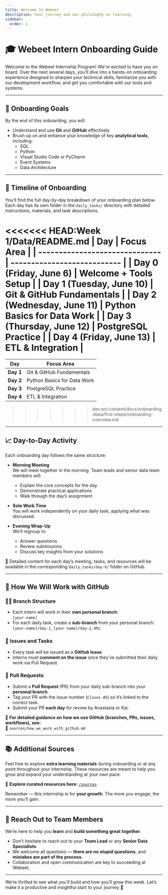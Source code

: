 ```yaml
---
title: Welcome to Webeet
description: Your journey and our philosophy on learning.
sidebar:
  order: 1
---
```


# 🎓 Webeet Intern Onboarding Guide

Welcome to the Webeet Internship Program! We're excited to have you on board. Over the next several days, you'll dive into a hands-on onboarding experience designed to sharpen your technical skills, familiarize you with our development workflow, and get you comfortable with our tools and systems.

---

## 🥅 Onboarding Goals

By the end of this onboarding, you will:

- Understand and use **Git** and **GitHub** effectively
- Brush up on and enhance your knowledge of key **analytical tools**, including:
  - SQL
  - Python
  - Visual Studio Code or PyCharm
  - Event Systems
  - Data Architecture

---

## 📅 Timeline of Onboarding

You’ll find the full day-by-day breakdown of your onboarding plan below. Each day has its own folder in the `daily_tasks/` directory with detailed instructions, materials, and task descriptions.

<<<<<<< HEAD:Week 1/Data/README.md
| **Day** | **Focus Area** |
| ------------------------------ | --------------------------- |
| **Day 0 (Friday, June 6)** | Welcome + Tools Setup |
| **Day 1 (Tuesday, June 10)** | Git & GitHub Fundamentals |
| **Day 2 (Wednesday, June 11)** | Python Basics for Data Work |
| **Day 3 (Thursday, June 12)** | PostgreSQL Practice |
| **Day 4 (Friday, June 13)** | ETL & Integration |
=======
| **Day** | **Focus Area** |
| --------- | --------------------------- |
| **Day 1** | Git & GitHub Fundamentals |
| **Day 2** | Python Basics for Data Work |
| **Day 3** | PostgreSQL Practice |
| **Day 4** | ETL & Integration |

> > > > > > > dev:src/content/docs/onboarding/data/first-steps/onboarding-overview.md

---

## 📈 Day-to-Day Activity

Each onboarding day follows the same structure:

- **Morning Meeting**  
  We will meet together in the morning. Team leads and senior data team members will:

  - Explain the core concepts for the day
  - Demonstrate practical applications
  - Walk through the day’s assignment

- **Solo Work Time**  
  You will work independently on your daily task, applying what was discussed.

- **Evening Wrap-Up**  
  We’ll regroup to:
  - Answer questions
  - Review submissions
  - Discuss key insights from your solutions

📂 Detailed content for each day’s meeting, tasks, and resources will be available in the corresponding `daily_tasks/day-X/` folder on GitHub.

---

## 🔧 How We Will Work with GitHub

### 🧑‍💻 Branch Structure

- Each intern will work in their **own personal branch**:  
  `[your-name]`
- For each daily task, create a **sub-branch** from your personal branch:  
  `[your-name]/day-1`, `[your-name]/day-2`, etc.

### 📝 Issues and Tasks

- Every task will be issued as a **GitHub Issue**.
- Interns must **comment on the issue** once they’ve submitted their daily work via Pull Request.

### 🔁 Pull Requests

- Submit a **Pull Request** (PR) from your daily sub-branch into your **personal branch**.
- Tag your PR with the issue number (`Closes #X`) so it’s linked to the correct task.
- Submit your PR **each day** for review by Anastasia or Kai.

🔗 **For detailed guidance on how we use GitHub (branches, PRs, issues, workflows), see:**  
📁 `sources/how_we_work_with_github.md`

---

## 📚 Additional Sources

Feel free to explore **extra learning materials** during onboarding or at any point throughout your internship. These resources are meant to help you grow and expand your understanding at your own pace.

📁 **Explore curated resources here:** [`/sources`](./sources)

Remember — this internship is for **your growth**. The more you engage, the more you’ll gain.

---

## 🤝 Reach Out to Team Members

We’re here to help you **learn** and **build something great together**.

- Don’t hesitate to reach out to your **Team Lead** or any **Senior Data Specialists**.
- We welcome all questions — **there are no stupid questions**, and **mistakes are part of the process**.
- Collaboration and open communication are key to succeeding at Webeet.

---

We’re thrilled to see what you’ll build and how you’ll grow this week. Let’s make it a productive and insightful start to your journey 🚀
